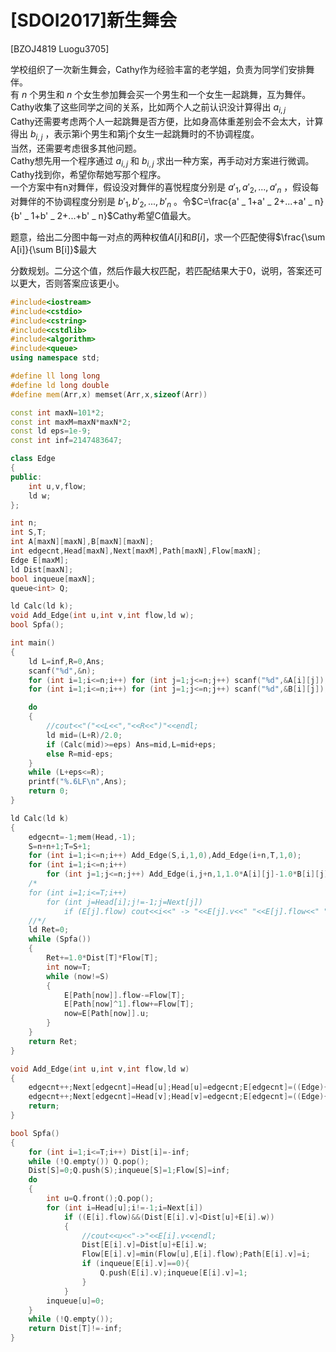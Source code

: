 # [SDOI2017]新生舞会
[BZOJ4819 Luogu3705]

学校组织了一次新生舞会，Cathy作为经验丰富的老学姐，负责为同学们安排舞伴。  
有 $n$ 个男生和 $n$ 个女生参加舞会买一个男生和一个女生一起跳舞，互为舞伴。  
Cathy收集了这些同学之间的关系，比如两个人之前认识没计算得出 $a _ {i,j}$  
Cathy还需要考虑两个人一起跳舞是否方便，比如身高体重差别会不会太大，计算得出 $b _ {i,j}$ ，表示第i个男生和第j个女生一起跳舞时的不协调程度。  
当然，还需要考虑很多其他问题。  
Cathy想先用一个程序通过 $a _ {i,j}$ 和 $b _ {i,j}$ 求出一种方案，再手动对方案进行微调。  
Cathy找到你，希望你帮她写那个程序。  
一个方案中有n对舞伴，假设没对舞伴的喜悦程度分别是 $a' _ 1,a' _ 2,...,a' _ n$ ，假设每对舞伴的不协调程度分别是 $b' _ 1,b' _ 2,...,b' _ n$ 。令$C=\frac{a' _ 1+a' _ 2+...+a' _ n}{b' _ 1+b' _ 2+...+b' _ n}$Cathy希望C值最大。

题意，给出二分图中每一对点的两种权值$A[i]$和$B[i]$，求一个匹配使得$\frac{\sum A[i]}{\sum B[i]}$最大

分数规划。二分这个值，然后作最大权匹配，若匹配结果大于$0$，说明，答案还可以更大，否则答案应该更小。

```cpp
#include<iostream>
#include<cstdio>
#include<cstring>
#include<cstdlib>
#include<algorithm>
#include<queue>
using namespace std;

#define ll long long
#define ld long double
#define mem(Arr,x) memset(Arr,x,sizeof(Arr))

const int maxN=101*2;
const int maxM=maxN*maxN*2;
const ld eps=1e-9;
const int inf=2147483647;

class Edge
{
public:
	int u,v,flow;
	ld w;
};

int n;
int S,T;
int A[maxN][maxN],B[maxN][maxN];
int edgecnt,Head[maxN],Next[maxM],Path[maxN],Flow[maxN];
Edge E[maxM];
ld Dist[maxN];
bool inqueue[maxN];
queue<int> Q;

ld Calc(ld k);
void Add_Edge(int u,int v,int flow,ld w);
bool Spfa();

int main()
{
	ld L=inf,R=0,Ans;
	scanf("%d",&n);
	for (int i=1;i<=n;i++) for (int j=1;j<=n;j++) scanf("%d",&A[i][j]);
	for (int i=1;i<=n;i++) for (int j=1;j<=n;j++) scanf("%d",&B[i][j]),L=min(L,(ld)1.0*A[i][j]/(1.0*B[i][j])),R=max(R,(ld)1.0*A[i][j]/(1.0*B[i][j]));

	do
	{
		//cout<<"("<<L<<","<<R<<")"<<endl;
		ld mid=(L+R)/2.0;
		if (Calc(mid)>=eps) Ans=mid,L=mid+eps;
		else R=mid-eps;
	}
	while (L+eps<=R);
	printf("%.6LF\n",Ans);
	return 0;
}

ld Calc(ld k)
{
	edgecnt=-1;mem(Head,-1);
	S=n+n+1;T=S+1;
	for (int i=1;i<=n;i++) Add_Edge(S,i,1,0),Add_Edge(i+n,T,1,0);
	for (int i=1;i<=n;i++)
		for (int j=1;j<=n;j++) Add_Edge(i,j+n,1,1.0*A[i][j]-1.0*B[i][j]*k);
	/*
	for (int i=1;i<=T;i++)
		for (int j=Head[i];j!=-1;j=Next[j])
			if (E[j].flow) cout<<i<<" -> "<<E[j].v<<" "<<E[j].flow<<" "<<E[j].w<<endl;
	//*/
	ld Ret=0;
	while (Spfa())
	{
		Ret+=1.0*Dist[T]*Flow[T];
		int now=T;
		while (now!=S)
		{
			E[Path[now]].flow-=Flow[T];
			E[Path[now]^1].flow+=Flow[T];
			now=E[Path[now]].u;
		}
	}
	return Ret;
}

void Add_Edge(int u,int v,int flow,ld w)
{
	edgecnt++;Next[edgecnt]=Head[u];Head[u]=edgecnt;E[edgecnt]=((Edge){u,v,flow,w});
	edgecnt++;Next[edgecnt]=Head[v];Head[v]=edgecnt;E[edgecnt]=((Edge){v,u,0,-w});
	return;
}

bool Spfa()
{
	for (int i=1;i<=T;i++) Dist[i]=-inf;
	while (!Q.empty()) Q.pop();
	Dist[S]=0;Q.push(S);inqueue[S]=1;Flow[S]=inf;
	do
	{
		int u=Q.front();Q.pop();
		for (int i=Head[u];i!=-1;i=Next[i])
			if ((E[i].flow)&&(Dist[E[i].v]<Dist[u]+E[i].w))
			{
				//cout<<u<<"->"<<E[i].v<<endl;
				Dist[E[i].v]=Dist[u]+E[i].w;
				Flow[E[i].v]=min(Flow[u],E[i].flow);Path[E[i].v]=i;
				if (inqueue[E[i].v]==0){
					Q.push(E[i].v);inqueue[E[i].v]=1;
				}
			}
		inqueue[u]=0;
	}
	while (!Q.empty());
	return Dist[T]!=-inf;
}
```